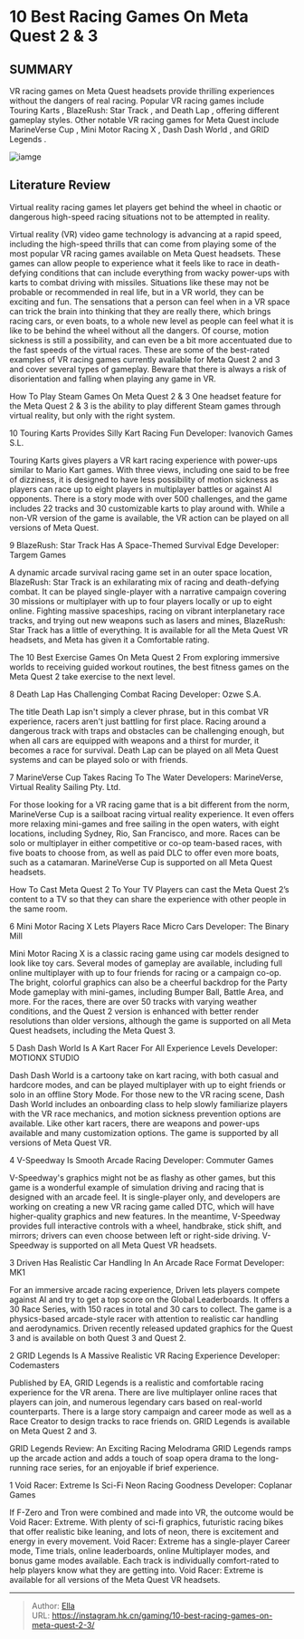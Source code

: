 # 10 Best Racing Games On Meta Quest 2 &amp; 3


## SUMMARY 


 VR racing games on Meta Quest headsets provide thrilling experiences without the dangers of real racing. 
 Popular VR racing games include 
Touring Karts
, 
BlazeRush: Star Track
, and 
Death Lap
, offering different gameplay styles. 
 Other notable VR racing games for Meta Quest include 
MarineVerse Cup
, 
Mini Motor Racing X
, 
Dash Dash World
, and 
GRID Legends
. 

![iamge](https://static1.srcdn.com/wordpress/wp-content/uploads/2024/01/racing-games-in-vr-collage-of-images-from-various-games.jpg)

## Literature Review

Virtual reality racing games let players get behind the wheel in chaotic or dangerous high-speed racing situations not to be attempted in reality.




Virtual reality (VR) video game technology is advancing at a rapid speed, including the high-speed thrills that can come from playing some of the most popular VR racing games available on Meta Quest headsets. These games can allow people to experience what it feels like to race in death-defying conditions that can include everything from wacky power-ups with karts to combat driving with missiles. Situations like these may not be probable or recommended in real life, but in a VR world, they can be exciting and fun.
The sensations that a person can feel when in a VR space can trick the brain into thinking that they are really there, which brings racing cars, or even boats, to a whole new level as people can feel what it is like to be behind the wheel without all the dangers. Of course, motion sickness is still a possibility, and can even be a bit more accentuated due to the fast speeds of the virtual races. These are some of the best-rated examples of VR racing games currently available for Meta Quest 2 and 3 and cover several types of gameplay.
Beware that there is always a risk of disorientation and falling when playing any game in VR.


            
 
 How To Play Steam Games On Meta Quest 2 &amp; 3 
One headset feature for the Meta Quest 2 &amp; 3 is the ability to play different Steam games through virtual reality, but only with the right system.












 








 10  Touring Karts Provides Silly Kart Racing Fun 
Developer: Ivanovich Games S.L.


 







Touring Karts gives players a VR kart racing experience with power-ups similar to Mario Kart games. With three views, including one said to be free of dizziness, it is designed to have less possibility of motion sickness as players can race up to eight players in multiplayer battles or against AI opponents. There is a story mode with over 500 challenges, and the game includes 22 tracks and 30 customizable karts to play around with. While a non-VR version of the game is available, the VR action can be played on all versions of Meta Quest.





 9  BlazeRush: Star Track Has A Space-Themed Survival Edge 
Developer: Targem Games
        

A dynamic arcade survival racing game set in an outer space location, BlazeRush: Star Track is an exhilarating mix of racing and death-defying combat. It can be played single-player with a narrative campaign covering 30 missions or multiplayer with up to four players locally or up to eight online. Fighting massive spaceships, racing on vibrant interplanetary race tracks, and trying out new weapons such as lasers and mines, BlazeRush: Star Track has a little of everything. It is available for all the Meta Quest VR headsets, and Meta has given it a Comfortable rating.
            
 
 The 10 Best Exercise Games On Meta Quest 2 
From exploring immersive worlds to receiving guided workout routines, the best fitness games on the Meta Quest 2 take exercise to the next level.








 8  Death Lap Has Challenging Combat Racing 
Developer: Ozwe S.A.
        

The title Death Lap isn&#39;t simply a clever phrase, but in this combat VR experience, racers aren&#39;t just battling for first place. Racing around a dangerous track with traps and obstacles can be challenging enough, but when all cars are equipped with weapons and a thirst for murder, it becomes a race for survival. Death Lap can be played on all Meta Quest systems and can be played solo or with friends.





 7  MarineVerse Cup Takes Racing To The Water 
Developers: MarineVerse, Virtual Reality Sailing Pty. Ltd.


 







For those looking for a VR racing game that is a bit different from the norm, MarineVerse Cup is a sailboat racing virtual reality experience. It even offers more relaxing mini-games and free sailing in the open waters, with eight locations, including Sydney, Rio, San Francisco, and more. Races can be solo or multiplayer in either competitive or co-op team-based races, with five boats to choose from, as well as paid DLC to offer even more boats, such as a catamaran. MarineVerse Cup is supported on all Meta Quest headsets.
            
 
 How To Cast Meta Quest 2 To Your TV 
Players can cast the Meta Quest 2’s content to a TV so that they can share the experience with other people in the same room.








 6  Mini Motor Racing X Lets Players Race Micro Cars 
Developer: The Binary Mill
        

Mini Motor Racing X is a classic racing game using car models designed to look like toy cars. Several modes of gameplay are available, including full online multiplayer with up to four friends for racing or a campaign co-op. The bright, colorful graphics can also be a cheerful backdrop for the Party Mode gameplay with mini-games, including Bumper Ball, Battle Area, and more. For the races, there are over 50 tracks with varying weather conditions, and the Quest 2 version is enhanced with better render resolutions than older versions, although the game is supported on all Meta Quest headsets, including the Meta Quest 3.





 5  Dash Dash World Is A Kart Racer For All Experience Levels 
Developer: MOTIONX STUDIO
        

Dash Dash World is a cartoony take on kart racing, with both casual and hardcore modes, and can be played multiplayer with up to eight friends or solo in an offline Story Mode. For those new to the VR racing scene, Dash Dash World includes an onboarding class to help slowly familiarize players with the VR race mechanics, and motion sickness prevention options are available. Like other kart racers, there are weapons and power-ups available and many customization options. The game is supported by all versions of Meta Quest VR.





 4  V-Speedway Is Smooth Arcade Racing 
Developer: Commuter Games
        

V-Speedway&#39;s graphics might not be as flashy as other games, but this game is a wonderful example of simulation driving and racing that is designed with an arcade feel. It is single-player only, and developers are working on creating a new VR racing game called DTC, which will have higher-quality graphics and new features. In the meantime, V-Speedway provides full interactive controls with a wheel, handbrake, stick shift, and mirrors; drivers can even choose between left or right-side driving. V-Speedway is supported on all Meta Quest VR headsets.





 3  Driven Has Realistic Car Handling In An Arcade Race Format 
Developer: MK1
        

For an immersive arcade racing experience, Driven lets players compete against AI and try to get a top score on the Global Leaderboards. It offers a 30 Race Series, with 150 races in total and 30 cars to collect. The game is a physics-based arcade-style racer with attention to realistic car handling and aerodynamics. Driven recently released updated graphics for the Quest 3 and is available on both Quest 3 and Quest 2.





 2  GRID Legends Is A Massive Realistic VR Racing Experience 
Developer: Codemasters


 







Published by EA, GRID Legends is a realistic and comfortable racing experience for the VR arena. There are live multiplayer online races that players can join, and numerous legendary cars based on real-world counterparts. There is a large story campaign and career mode as well as a Race Creator to design tracks to race friends on. GRID Legends is available on Meta Quest 2 and 3.
            
 
 GRID Legends Review: An Exciting Racing Melodrama 
GRID Legends ramps up the arcade action and adds a touch of soap opera drama to the long-running race series, for an enjoyable if brief experience. 








 1  Void Racer: Extreme Is Sci-Fi Neon Racing Goodness 
Developer: Coplanar Games
        

If F-Zero and Tron were combined and made into VR, the outcome would be Void Racer: Extreme. With plenty of sci-fi graphics, futuristic racing bikes that offer realistic bike leaning, and lots of neon, there is excitement and energy in every movement. Void Racer: Extreme has a single-player Career mode, Time trials, online leaderboards, online Multiplayer modes, and bonus game modes available. Each track is individually comfort-rated to help players know what they are getting into. Void Racer: Extreme is available for all versions of the Meta Quest VR headsets.


---

> Author: [Ella](https://instagram.hk.cn/)  
> URL: https://instagram.hk.cn/gaming/10-best-racing-games-on-meta-quest-2-3/  

